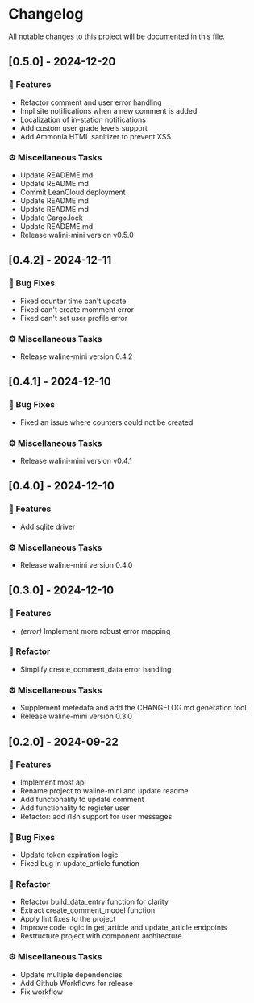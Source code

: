 # Changelog

All notable changes to this project will be documented in this file.

## [0.5.0] - 2024-12-20

### 🚀 Features

- Refactor comment and user error handling
- Impl site notifications when a new comment is added
- Localization of in-station notifications
- Add custom user grade levels support
- Add Ammonia HTML sanitizer to prevent XSS

### ⚙️ Miscellaneous Tasks

- Update READEME.md
- Update README.md
- Commit LeanCloud deployment
- Update README.md
- Update README.md
- Update Cargo.lock
- Update READEME.md
- Release walini-mini version v0.5.0

## [0.4.2] - 2024-12-11

### 🐛 Bug Fixes

- Fixed counter time can't update
- Fixed can't create momment error
- Fixed can't set user profile error

### ⚙️ Miscellaneous Tasks

- Release waline-mini version 0.4.2

## [0.4.1] - 2024-12-10

### 🐛 Bug Fixes

- Fixed an issue where counters could not be created

### ⚙️ Miscellaneous Tasks

- Release walini-mini version v0.4.1

## [0.4.0] - 2024-12-10

### 🚀 Features

- Add sqlite driver

### ⚙️ Miscellaneous Tasks

- Release waline-mini version 0.4.0

## [0.3.0] - 2024-12-10

### 🚀 Features

- *(error)* Implement more robust error mapping

### 🚜 Refactor

- Simplify create_comment_data error handling

### ⚙️ Miscellaneous Tasks

- Supplement metedata and add the CHANGELOG.md generation tool
- Release waline-mini version 0.3.0

## [0.2.0] - 2024-09-22

### 🚀 Features

- Implement most api
- Rename project to waline-mini and update readme
- Add functionality to update comment
- Add functionality to register user
- Refactor: add i18n support for user messages

### 🐛 Bug Fixes

- Update token expiration logic
- Fixed bug in update_article function

### 🚜 Refactor

- Refactor build_data_entry function for clarity
- Extract create_comment_model function
- Apply lint fixes to the project
- Improve code logic in get_article and update_article endpoints
- Restructure project with component architecture

### ⚙️ Miscellaneous Tasks

- Update multiple dependencies
- Add Github Workflows for release
- Fix workflow

<!-- generated by git-cliff -->
